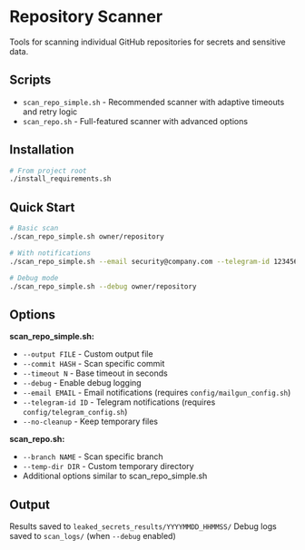 # Repository Scanner

Tools for scanning individual GitHub repositories for secrets and sensitive data.

## Scripts
- `scan_repo_simple.sh` - Recommended scanner with adaptive timeouts and retry logic
- `scan_repo.sh` - Full-featured scanner with advanced options

## Installation

```bash
# From project root
./install_requirements.sh
```

## Quick Start

```bash
# Basic scan
./scan_repo_simple.sh owner/repository

# With notifications
./scan_repo_simple.sh --email security@company.com --telegram-id 123456789 owner/repo

# Debug mode
./scan_repo_simple.sh --debug owner/repository
```

## Options

**scan_repo_simple.sh:**
- `--output FILE` - Custom output file
- `--commit HASH` - Scan specific commit
- `--timeout N` - Base timeout in seconds
- `--debug` - Enable debug logging
- `--email EMAIL` - Email notifications (requires `config/mailgun_config.sh`)
- `--telegram-id ID` - Telegram notifications (requires `config/telegram_config.sh`)
- `--no-cleanup` - Keep temporary files

**scan_repo.sh:**
- `--branch NAME` - Scan specific branch
- `--temp-dir DIR` - Custom temporary directory
- Additional options similar to scan_repo_simple.sh

## Output

Results saved to `leaked_secrets_results/YYYYMMDD_HHMMSS/`
Debug logs saved to `scan_logs/` (when `--debug` enabled)